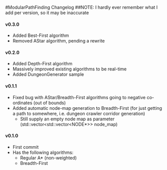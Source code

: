 #ModularPathFinding Changelog
##NOTE: I hardly ever remember what I add per version, so it may be inaccurate

#### v0.3.0
- Added Best-First algorithm
- Removed AStar algorithm, pending a rewrite

#### v0.2.0
- Added Depth-First algorithm
- Massively improved existing algorithms to be real-time
- Added DungeonGenerator sample

#### v0.1.1
- Fixed bug with AStar/Breadth-First algorithms going to negative co-ordinates (out of bounds)
- Added automatic node-map generation to Breadth-First (for just getting a path to somewhere, i.e. dungeon crawler corridor generation)
	+ Still supply an empty node map as parameter (std::vector<std::vector<NODE*>> node_map)

#### v0.1.0
- First commit
- Has the following algorithms:
	+ Regular A* (non-weighted)
	+ Breadth-First